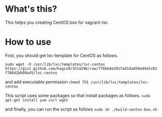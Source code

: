 What's this?
============

This helps you creating CentOS box for vagrant-lxc.

How to use
============

First, you should get lxc-template for CentOS as follows.

`
sudo wget -O /usr/lib/lxc/templates/lxc-centos https://gist.github.com/hagix9/3514296/raw/7f6bb4e291fad1dad59a49a5c02f78642bb99a45/lxc-centos
`

and add executable permission
`
chmod 755 /usr/lib/lxc/templates/lxc-centos
`

This script uses some packages so that install packages as follows.
`
sudo apt-get install yum curl wget
`

and finally, you can run the script as follows
`
sudo sh ./build-centos-box.sh
`

